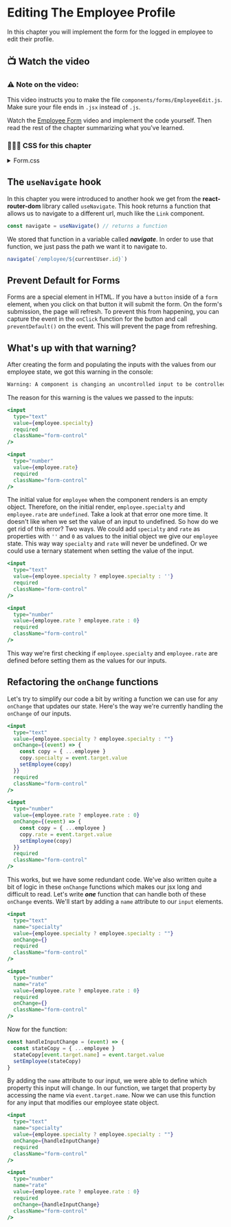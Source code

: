 # Editing The Employee Profile
In this chapter you will implement the form for the logged in employee to edit their profile.

## 📺 Watch the video

### ⚠️ Note on the video: 
This video instructs you to make the file `components/forms/EmployeeEdit.js`. Make sure your file ends in `.jsx` instead of `.js`.

Watch the [Employee Form](https://youtu.be/fg6g5rs5hh4?si=xTBsRD8G8hjjHgNn) video and implement the code yourself. Then read the rest of the chapter summarizing what you've learned.


### 🔸🔻🔹 CSS for this chapter
<details>
  <summary>Form.css</summary>

```css
form {
  margin: 3rem 5rem;
  border: 1px solid var(--outline);
  border-radius: 10px;
  padding: 1rem 0rem 0rem 1rem;
  box-shadow: 1px 2px 5px lightgray;
  background-color: var(--offWhite);
}

fieldset {
  min-width: 0;
  padding-bottom: 1.5rem;
  margin: 0;
  border: 0;
}

.form-control {
  height: calc(1.5em + 0.75rem + 2px);
  padding: 0.375rem 0.75rem;
  font-size: 1rem;
  border: 1px solid var(--outline);
  border-radius: 0.25rem;
}

.form-group {
  margin-right: 1rem;
  display: flex;
  flex-direction: column;
}

.form-btn {
  align-self: flex-end;
}

.form-btn:focus {
  box-shadow: none;
  outline: 2px solid transparent;
  outline-offset: 2px;
}
```
</details>

## The `useNavigate` hook
In this chapter you were introduced to another hook we get from the **react-router-dom** library called `useNavigate`. This hook returns a function that allows us to navigate to a different url, much like the `Link` component. 

```javascript
const navigate = useNavigate() // returns a function
```

We stored that function in a variable called ***navigate***. In order to use that function, we just pass the path we want it to navigate to.

```javascript
navigate(`/employee/${currentUser.id}`)
```

## Prevent Default for Forms
Forms are a special element in HTML. If you have a `button` inside of a `form` element, when you click on that button it will submit the form. On the form's submission, the page will refresh. To prevent this from happening, you can capture the event in the `onClick` function for the button and call `preventDefault()` on the event. This will prevent the page from refreshing.

## What's up with that warning?
After creating the form and populating the inputs with the values from our employee state, we got this warning in the console: 

```sh
Warning: A component is changing an uncontrolled input to be controlled. This is likely caused by the value changing from undefined to a defined value, which should not happen. Decide between using a controlled or uncontrolled input element for the lifetime of the component. More info: https://reactjs.org/link/controlled-components
```

The reason for this warning is the values we passed to the inputs:

```jsx
<input
  type="text"
  value={employee.specialty}
  required
  className="form-control"
/>

<input
  type="number"
  value={employee.rate}
  required
  className="form-control"
/>
```

The initial value for `employee` when the component renders is an empty object. Therefore, on the initial render, `employee.specialty` and `employee.rate` are `undefined`. Take a look at that error one more time. It doesn't like when we set the value of an input to undefined. So how do we get rid of this error? Two ways. We could add `specialty` and `rate` as properties with `''` and `0` as values to the initial object we give our `employee` state. This way way `specialty` and `rate` will never be undefined. Or we could use a ternary statement when setting the value of the input.

```jsx
<input
  type="text"
  value={employee.specialty ? employee.specialty : ''}
  required
  className="form-control"
/>

<input
  type="number"
  value={employee.rate ? employee.rate : 0}
  required
  className="form-control"
/>
```

This way we're first checking if `employee.specialty` and `employee.rate` are defined before setting them as the values for our inputs.

## Refactoring the `onChange` functions
Let's try to simplify our code a bit by writing a function we can use for any `onChange` that updates our state. Here's the way we're currently handling the `onChange` of our inputs.

```jsx
<input
  type="text"
  value={employee.specialty ? employee.specialty : ""}
  onChange={(event) => {
    const copy = { ...employee }
    copy.specialty = event.target.value
    setEmployee(copy)
  }}
  required
  className="form-control"
/>

<input
  type="number"
  value={employee.rate ? employee.rate : 0}
  onChange={(event) => {
    const copy = { ...employee }
    copy.rate = event.target.value
    setEmployee(copy)
  }}
  required
  className="form-control"
/>
```

This works, but we have some redundant code. We've also written quite a bit of logic in these `onChange` functions which makes our jsx long and difficult to read. Let's write ***one*** function that can handle both of these `onChange` events. We'll start by adding a `name` attribute to our `input` elements. 

```jsx
<input
  type="text"
  name="specialty"
  value={employee.specialty ? employee.specialty : ""}
  onChange={}
  required
  className="form-control"
/>

<input
  type="number"
  name="rate"
  value={employee.rate ? employee.rate : 0}
  required
  onChange={}
  className="form-control"
/>
```

Now for the function: 

```javascript
const handleInputChange = (event) => {
  const stateCopy = { ...employee }
  stateCopy[event.target.name] = event.target.value
  setEmployee(stateCopy)
}
```

By adding the `name` attribute to our input, we were able to define which property this input will change. In our function, we target that property by accessing the name via `event.target.name`. Now we can use this function for any input that modifies our employee state object.


```jsx 
<input
  type="text"
  name="specialty"
  value={employee.specialty ? employee.specialty : ""}
  onChange={handleInputChange}
  required
  className="form-control"
/>

<input
  type="number"
  name="rate"
  value={employee.rate ? employee.rate : 0}
  required
  onChange={handleInputChange}
  className="form-control"
/>
```

